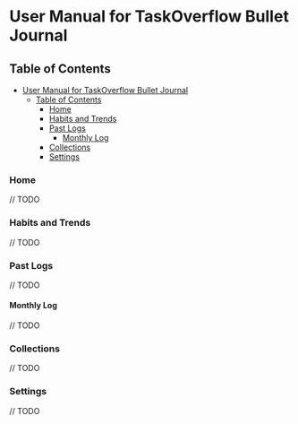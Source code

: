 # User Manual for TaskOverflow Bullet Journal

## Table of Contents
- [User Manual for TaskOverflow Bullet Journal](#user-manual-for-taskoverflow-bullet-journal)
  - [Table of Contents](#table-of-contents)
    - [Home](#home)
    - [Habits and Trends](#habits-and-trends)
    - [Past Logs](#past-logs)
      - [Monthly Log](#monthly-log)
    - [Collections](#collections)
    - [Settings](#settings)

### Home
// TODO

### Habits and Trends
// TODO

### Past Logs
// TODO

#### Monthly Log
// TODO


### Collections
// TODO


### Settings
// TODO
